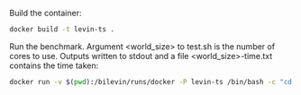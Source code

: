 Build the container:
```bash
docker build -t levin-ts .
```

Run the benchmark. Argument <world_size> to test.sh is the number of cores to use. Outputs written to stdout and a file <world_size>-time.txt contains the time taken:
```bash
docker run -v $(pwd):/bilevin/runs/docker -P levin-ts /bin/bash -c "cd /bilevin && ./test.sh <world_size>"
```
